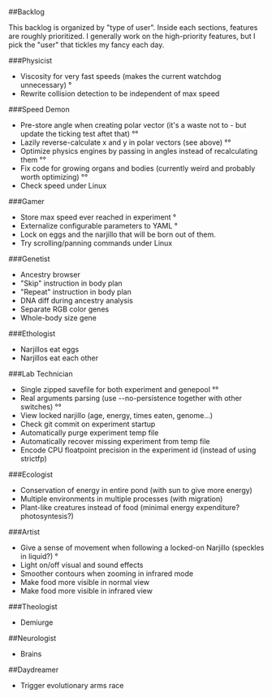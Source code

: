 ##Backlog

This backlog is organized by "type of user". Inside each sections, features are roughly prioritized.
I generally work on the high-priority features, but I pick the "user" that tickles my fancy each day.

###Physicist

* Viscosity for very fast speeds (makes the current watchdog unnecessary) °
* Rewrite collision detection to be independent of max speed

###Speed Demon

* Pre-store angle when creating polar vector (it's a waste not to - but update the ticking test aftet that) °°
* Lazily reverse-calculate x and y in polar vectors (see above) °°
* Optimize physics engines by passing in angles instead of recalculating them °°
* Fix code for growing organs and bodies (currently weird and probably worth optimizing) °°
* Check speed under Linux

###Gamer

* Store max speed ever reached in experiment °
* Externalize configurable parameters to YAML °
* Lock on eggs and the narjillo that will be born out of them.
* Try scrolling/panning commands under Linux

###Genetist

* Ancestry browser
* "Skip" instruction in body plan
* "Repeat" instruction in body plan
* DNA diff during ancestry analysis
* Separate RGB color genes
* Whole-body size gene

###Ethologist

* Narjillos eat eggs
* Narjillos eat each other

###Lab Technician

* Single zipped savefile for both experiment and genepool °°
* Real arguments parsing (use --no-persistence together with other switches) °°
* View locked narjillo (age, energy, times eaten, genome...)
* Check git commit on experiment startup
* Automatically purge experiment temp file
* Automatically recover missing experiment from temp file
* Encode CPU floatpoint precision in the experiment id (instead of using strictfp)

###Ecologist

* Conservation of energy in entire pond (with sun to give more energy)
* Multiple environments in multiple processes (with migration)
* Plant-like creatures instead of food (minimal energy expenditure? photosyntesis?)

###Artist

* Give a sense of movement when following a locked-on Narjillo (speckles in liquid?) °
* Light on/off visual and sound effects
* Smoother contours when zooming in infrared mode
* Make food more visible in normal view
* Make food more visible in infrared view

###Theologist

* Demiurge

##Neurologist

* Brains

##Daydreamer

* Trigger evolutionary arms race
